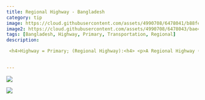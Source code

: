 ```yaml
---
title: Regional Highway - Bangladesh
category: tip
image: https://cloud.githubusercontent.com/assets/4990708/6478041/b88fe9c8-c1f8-11e4-88e0-264cb9bea612.PNG
image2: https://cloud.githubusercontent.com/assets/4990708/6478043/bae49ef8-c1f8-11e4-9272-daf36e2f1389.PNG
tags: [Bangladesh, Highway, Primary, Transportation, Regional]
description:

 <h4>Highway = Primary; (Regional Highway):<h4> <p>A Regional Highway (primary) is the classification for all primary roads in Bangladesh as defined by the Roads and Highways Department of the Ministry of Communications (RHD).  This guidance come from the <a href="http://wiki.openstreetmap.org/wiki/WikiProject_Bangladesh"> Bangladesh OSM wiki </a>. Regional Highways are paved, do not have road surface markings, and are wide enough to support two land traffic. </p> 

 
---
```

 
 ![](https://cloud.githubusercontent.com/assets/4990708/6478041/b88fe9c8-c1f8-11e4-88e0-264cb9bea612.PNG)
 
 ![](https://cloud.githubusercontent.com/assets/4990708/6478043/bae49ef8-c1f8-11e4-9272-daf36e2f1389.PNG)

